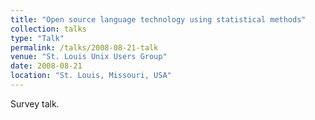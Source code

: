 ```yaml
---
title: "Open source language technology using statistical methods"
collection: talks
type: "Talk"
permalink: /talks/2008-08-21-talk
venue: "St. Louis Unix Users Group"
date: 2008-08-21
location: "St. Louis, Missouri, USA"
---
```


Survey talk.
